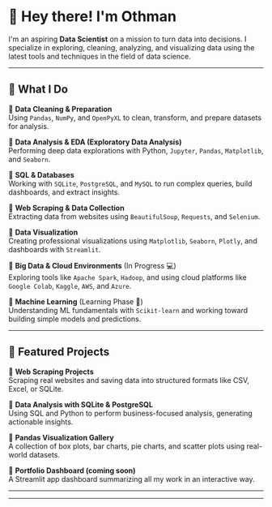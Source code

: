 # 👋 Hey there! I'm Othman

I'm an aspiring **Data Scientist** on a mission to turn data into decisions. I specialize in exploring, cleaning, analyzing, and visualizing data using the latest tools and techniques in the field of data science.


---


## 🧠 What I Do

🔹 **Data Cleaning & Preparation**  
Using `Pandas`, `NumPy`, and `OpenPyXL` to clean, transform, and prepare datasets for analysis.

🔹 **Data Analysis & EDA (Exploratory Data Analysis)**  
Performing deep data explorations with Python, `Jupyter`, `Pandas`, `Matplotlib`, and `Seaborn`.

🔹 **SQL & Databases**  
Working with `SQLite`, `PostgreSQL`, and `MySQL` to run complex queries, build dashboards, and extract insights.

🔹 **Web Scraping & Data Collection**  
Extracting data from websites using `BeautifulSoup`, `Requests`, and `Selenium`.

🔹 **Data Visualization**  
Creating professional visualizations using `Matplotlib`, `Seaborn`, `Plotly`, and dashboards with `Streamlit`.

🔹 **Big Data & Cloud Environments** (In Progress 💻)  
Exploring tools like `Apache Spark`, `Hadoop`, and using cloud platforms like `Google Colab`, `Kaggle`, `AWS`, and `Azure`.

🔹 **Machine Learning** (Learning Phase 🤖)  
Understanding ML fundamentals with `Scikit-learn` and working toward building simple models and predictions.


---


## 📁 Featured Projects

📌 **Web Scraping Projects**  
Scraping real websites and saving data into structured formats like CSV, Excel, or SQLite.

📌 **Data Analysis with SQLite & PostgreSQL**  
Using SQL and Python to perform business-focused analysis, generating actionable insights.

📌 **Pandas Visualization Gallery**  
A collection of box plots, bar charts, pie charts, and scatter plots using real-world datasets.

📌 **Portfolio Dashboard (coming soon)**  
A Streamlit app dashboard summarizing all my work in an interactive way.


---
 

---

<!---
uthmanmo/uthmanmo is a ✨ special ✨ repository because its `README.md` (this file) appears on your GitHub profile.
You can click the Preview link to take a look at your changes.
--->
